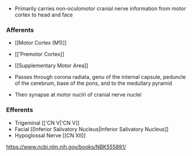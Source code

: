 - Primarily carries non-oculomotor cranial nerve information from motor cortex to head and face

### Afferents
- [[Motor Cortex (M1)]]
- [['Premotor Cortex]]
- [[Supplementary Motor Area]]

- Passes through corona radiata, genu of the internal capsule, peduncle of the cerebrum, base of the pons, and to the medullary pyramid
- Then synapse at motor nuclri of cranial nerve nuclei
### Efferents
- Trigeminal [['CN V|'CN V]]
- Facial [[Inferior Salivatory Nucleus|Inferior Salivatory Nucleus]]
- Hypoglossal Nerve [[CN XII]]

https://www.ncbi.nlm.nih.gov/books/NBK555891/